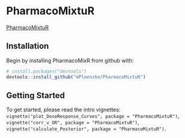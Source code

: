 
<!-- README.md is generated from README.Rmd. Please edit that file -->

# PharmacoMixtuR

[PharmacoMixtuR](https://github.com/mPloenzke/PharmacoMixtuR)

## Installation

Begin by installing PharmacoMixR from github with:

``` r
# install.packages("devtools")
devtools::install_github("mPloenzke/PharmacoMixtuR")
```

## Getting Started

To get started, please read the intro vignettes:
`vignette("plot_DoseResponse_Curves", package = "PharmacoMixtuR")`,
`vignette("corr_v_OR", package = "PharmacoMixtuR")`,
`vignette("calculate_Posterior", package = "PharmacoMixtuR")`.
